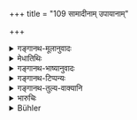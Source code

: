 +++
title = "109 सामादीनाम् उपायानाम्"

+++

<details><summary>गङ्गानथ-मूलानुवादः</summary>

For the prosperity of kingdoms the wise ones always recommend Conciliation and Force from among the four expedients, conciliation and the rest.—(109)
</details>

<details><summary>मेधातिथिः</summary>

वक्ष्यमाणानां **सामादीनाम् उपायानां** **सामदण्डौ** निगद्येते प्रशस्यतया । सति साम्नि क्षिप्रं कंपो न भवति । दण्डे तु सर्वसिद्धिः ॥ ७.१०९ ॥
</details>

<details><summary>गङ्गानथ-भाष्यानुवादः</summary>

From among the four expedients, Conciliation and the rest, Conciliation and Force are described as superior. While there is Conciliation, there is no disturbance; and when Force is employed, everything becomes accomplished.—(109)
</details>

<details><summary>गङ्गानथ-टिप्पन्यः</summary>

This verse is quoted in *Vīramitrodaya* (Rājanīti, p. 279).
</details>

<details><summary>गङ्गानथ-तुल्य-वाक्यानि</summary>

*Matsya-purāṇa* (Vīramitrodaya-Rājanīti, p. 279).—‘Conciliation,
dissension, gifts, force, ignoring, guile and magic are the seven
expedients. Conciliation is of two kinds—real and unreal; of these the
unreal tends only to censure from all good men; the good man is always
tractable by conciliation; so also men of noble families, honest men and
righteous persons, and those who have control over their senses; towards
those the king shall never employ the *unreal* form of conciliation.
Real conciliation consists in describing the noble family and character
of the other party, and also the benefits that have been received from
him...... Towards the wicked conciliation is to be avoided, as they
misunderstand it as arising from fear.’

*Agni-purāṇa* (Do., p. 280).—‘Conciliation is of four kinds:—describing
the benefits conferred by the other party, pointing out the mutual bonds
of relationship, sweet speech, and describing future possibilities.’
</details>

<details><summary>भारुचिः</summary>

सामप्रयोगे क्षयव्ययायासा न भवन्ति, दण्डे तु सर्वसिद्धिर् एव तत्प्रतापाद्, अतस् ताव् अत्र प्रशस्तौ ॥ ७.११० ॥

_अस्य दृष्टान्तः ।_
</details>

<details><summary>Bühler</summary>

109	Among the four expedients, conciliation and the rest, the learned always recommend conciliation and (the employment of) force for the prosperity of kingdoms.
</details>
